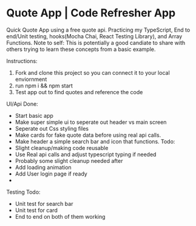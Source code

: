 #  Quote App | Code Refresher App

Quick Quote App using a free quote api. Practicing my TypeScript, End to end/Unit testing, hooks(Mocha Chai, React Testing Library), and Array Functions. Note to self: This is potentially a good candiate to share with others trying to learn these concepts from a basic example.

Instructions:
1. Fork and clone this project so you can connect it to your local enviornment
2. run npm i && npm start
3. Test app out to find quotes and reference the code 

UI/Api
Done:
- Start basic app
- Make super simple ui to seperate out header vs main screen
- Seperate out Css styling files
- Make cards for fake quote data before using real api calls. 
- Make header a simple search bar and icon that functions. 
Todo: 
- Slight cleanup/making code reusable 
- Use Real api calls and adjust typescript typing if needed
- Probably some slight cleanup needed after
- Add loading animation
- Add User login page if ready
- 
Testing
Todo:
- Unit test for search bar 
- Unit test for card
- End to end on both of them working



